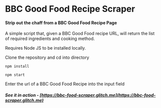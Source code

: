 # BBC Good Food Recipe Scraper

#### Strip out the chaff from a BBC Good Food Recipe Page

A simple script that, given a BBC Good Food recipe URL, will return the 
list of required ingredients and cooking method.

Requires Node JS to be installed locally.

Clone the repository and cd into directory

```
npm install
```

```
npm start
```

Enter the url of a BBC Good Food Recipe into the input field

##### See it in action - [https://bbc-food-scraper.glitch.me](https://bbc-food-scraper.glitch.me)
